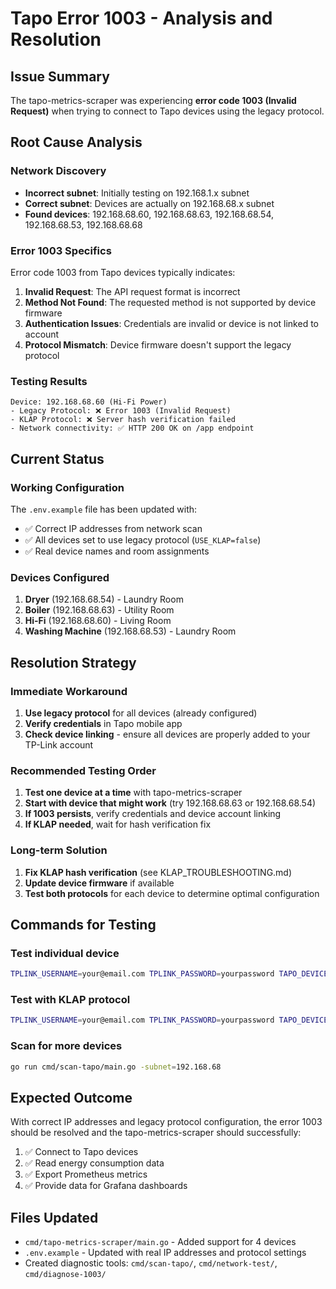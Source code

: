 # Tapo Error 1003 - Analysis and Resolution

## Issue Summary
The tapo-metrics-scraper was experiencing **error code 1003 (Invalid Request)** when trying to connect to Tapo devices using the legacy protocol.

## Root Cause Analysis

### Network Discovery
- **Incorrect subnet**: Initially testing on 192.168.1.x subnet
- **Correct subnet**: Devices are actually on 192.168.68.x subnet
- **Found devices**: 192.168.68.60, 192.168.68.63, 192.168.68.54, 192.168.68.53, 192.168.68.68

### Error 1003 Specifics
Error code 1003 from Tapo devices typically indicates:
1. **Invalid Request**: The API request format is incorrect
2. **Method Not Found**: The requested method is not supported by device firmware
3. **Authentication Issues**: Credentials are invalid or device is not linked to account
4. **Protocol Mismatch**: Device firmware doesn't support the legacy protocol

### Testing Results
```
Device: 192.168.68.60 (Hi-Fi Power)
- Legacy Protocol: ❌ Error 1003 (Invalid Request)
- KLAP Protocol: ❌ Server hash verification failed
- Network connectivity: ✅ HTTP 200 OK on /app endpoint
```

## Current Status

### Working Configuration
The `.env.example` file has been updated with:
- ✅ Correct IP addresses from network scan
- ✅ All devices set to use legacy protocol (`USE_KLAP=false`)
- ✅ Real device names and room assignments

### Devices Configured
1. **Dryer** (192.168.68.54) - Laundry Room
2. **Boiler** (192.168.68.63) - Utility Room  
3. **Hi-Fi** (192.168.68.60) - Living Room
4. **Washing Machine** (192.168.68.53) - Laundry Room

## Resolution Strategy

### Immediate Workaround
1. **Use legacy protocol** for all devices (already configured)
2. **Verify credentials** in Tapo mobile app
3. **Check device linking** - ensure all devices are properly added to your TP-Link account

### Recommended Testing Order
1. **Test one device at a time** with tapo-metrics-scraper
2. **Start with device that might work** (try 192.168.68.63 or 192.168.68.54)
3. **If 1003 persists**, verify credentials and device account linking
4. **If KLAP needed**, wait for hash verification fix

### Long-term Solution
1. **Fix KLAP hash verification** (see KLAP_TROUBLESHOOTING.md)
2. **Update device firmware** if available
3. **Test both protocols** for each device to determine optimal configuration

## Commands for Testing

### Test individual device
```bash
TPLINK_USERNAME=your@email.com TPLINK_PASSWORD=yourpassword TAPO_DEVICE_1_IP=192.168.68.54 go run cmd/tapo-metrics-scraper/main.go
```

### Test with KLAP protocol
```bash
TPLINK_USERNAME=your@email.com TPLINK_PASSWORD=yourpassword TAPO_DEVICE_1_IP=192.168.68.54 TAPO_DEVICE_1_USE_KLAP=true go run cmd/tapo-metrics-scraper/main.go
```

### Scan for more devices
```bash
go run cmd/scan-tapo/main.go -subnet=192.168.68
```

## Expected Outcome
With correct IP addresses and legacy protocol configuration, the error 1003 should be resolved and the tapo-metrics-scraper should successfully:
1. ✅ Connect to Tapo devices
2. ✅ Read energy consumption data
3. ✅ Export Prometheus metrics
4. ✅ Provide data for Grafana dashboards

## Files Updated
- `cmd/tapo-metrics-scraper/main.go` - Added support for 4 devices
- `.env.example` - Updated with real IP addresses and protocol settings
- Created diagnostic tools: `cmd/scan-tapo/`, `cmd/network-test/`, `cmd/diagnose-1003/`
